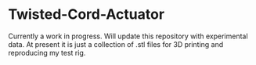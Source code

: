 # Twisted-Cord-Actuator

Currently a work in progress. Will update this repository with experimental data. At present it is just a collection of .stl files for 3D printing and reproducing my test rig.

